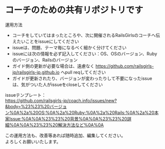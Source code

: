 コーチのための共有リポジトリです
===========

運用方法
* コーチをしていてはまったところや、次に開催されるRailsGirlsのコーチへ伝えたいことをissueにしてください
* issueは、問題、テーマ毎になるべく細かく分けてください
* issueには次の情報を必ず記入してください：OS、OSのバージョン、Rubyのバージョン、Railsのバージョン
* ガイド側の更新が必要な場合は、遠慮なく https://github.com/railsgirls-jp/railsgirls-jp.github.io へpull reqしてください
* ガイドが更新されたり、バージョンが変わったりして不要になったissueは、気がついた人がissueをcloseしてください

issueテンプレート：  
https://github.com/railsgirls-jp/coach.info/issues/new?&body=%23%23%20バージョン%0A%2a%20OS:%0A%2a%20Ruby:%0A%2a%20Rails:%0A%2a%20本家Issue:%0A%0A%23%23%20背景%0A%0A%23%23%20詳細%0A%0A%23%23%20解決方法など%0A%0A

この運用方法も、改善等あれば随時追加、編集してください。  
よろしくお願いいたします。
